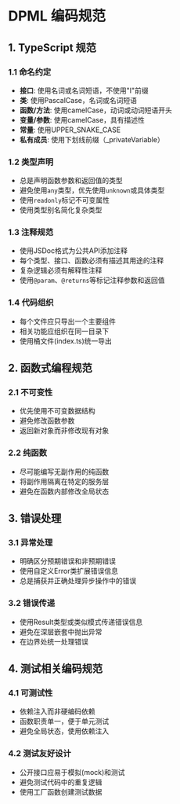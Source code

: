 # DPML 编码规范

## 1. TypeScript 规范

### 1.1 命名约定
- **接口**: 使用名词或名词短语，不使用"I"前缀
- **类**: 使用PascalCase，名词或名词短语
- **函数/方法**: 使用camelCase，动词或动词短语开头
- **变量/参数**: 使用camelCase，具有描述性
- **常量**: 使用UPPER_SNAKE_CASE
- **私有成员**: 使用下划线前缀（_privateVariable）

### 1.2 类型声明
- 总是声明函数参数和返回值的类型
- 避免使用`any`类型，优先使用`unknown`或具体类型
- 使用`readonly`标记不可变属性
- 使用类型别名简化复杂类型

### 1.3 注释规范
- 使用JSDoc格式为公共API添加注释
- 每个类型、接口、函数必须有描述其用途的注释
- 复杂逻辑必须有解释性注释
- 使用`@param`、`@returns`等标记注释参数和返回值

### 1.4 代码组织
- 每个文件应只导出一个主要组件
- 相关功能应组织在同一目录下
- 使用桶文件(index.ts)统一导出

## 2. 函数式编程规范

### 2.1 不可变性
- 优先使用不可变数据结构
- 避免修改函数参数
- 返回新对象而非修改现有对象

### 2.2 纯函数
- 尽可能编写无副作用的纯函数
- 将副作用隔离在特定的服务层
- 避免在函数内部修改全局状态

## 3. 错误处理

### 3.1 异常处理
- 明确区分预期错误和非预期错误
- 使用自定义Error类扩展错误信息
- 总是捕获并正确处理异步操作中的错误

### 3.2 错误传递
- 使用Result类型或类似模式传递错误信息
- 避免在深层嵌套中抛出异常
- 在边界处统一处理错误

## 4. 测试相关编码规范

### 4.1 可测试性
- 依赖注入而非硬编码依赖
- 函数职责单一，便于单元测试
- 避免全局状态，使用依赖注入

### 4.2 测试友好设计
- 公开接口应易于模拟(mock)和测试
- 避免测试代码中的重复逻辑
- 使用工厂函数创建测试数据 
